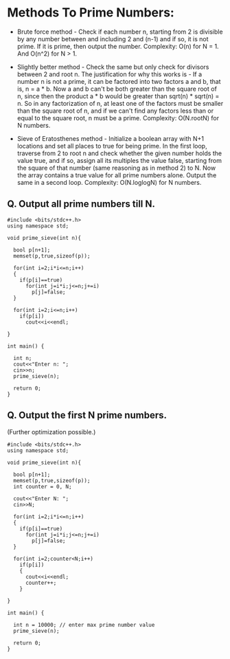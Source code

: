 # Methods To Prime Numbers:

* Brute force method - Check if each number n, starting from 2 is divisible by any number between and including 2 and (n-1) and if so, it is not prime. If it is prime, then output the number.
Complexity: O(n) for N = 1. And O(n^2) for N > 1.

* Slightly better method - Check the same but only check for divisors between 2 and root n. The justification for why this works is - If a number n is not a prime, it can be factored into two factors a and b, that is, n = a * b. Now a and b can't be both greater than the square root of n, since then the product a * b would be greater than sqrt(n) * sqrt(n) = n. So in any factorization of n, at least one of the factors must be smaller than the square root of n, and if we can't find any factors less than or equal to the square root, n must be a prime.
Complexity: O(N.rootN) for N numbers.

* Sieve of Eratosthenes method - Initialize a boolean array with N+1 locations and set all places to true for being prime. In the first loop, traverse from 2 to root n and check whether the given number holds the value true, and if so, assign all its multiples the value false, starting from the square of that number (same reasoning as in method 2) to N. Now the array contains a true value for all prime numbers alone. Output the same in a second loop.
Complexity: O(N.loglogN) for N numbers.

## Q. Output all prime numbers till N.

```
#include <bits/stdc++.h> 
using namespace std;

void prime_sieve(int n){

  bool p[n+1];
  memset(p,true,sizeof(p));

  for(int i=2;i*i<=n;i++)
  {
    if(p[i]==true)
      for(int j=i*i;j<=n;j+=i)
        p[j]=false;
  }
  
  for(int i=2;i<=n;i++)
    if(p[i])
      cout<<i<<endl;

}

int main() {
  
  int n;
  cout<<"Enter n: ";
  cin>>n;
  prime_sieve(n);

  return 0;
}
```
## Q. Output the first N prime numbers. 

(Further optimization possible.)

```
#include <bits/stdc++.h> 
using namespace std;

void prime_sieve(int n){

  bool p[n+1];
  memset(p,true,sizeof(p));
  int counter = 0, N;

  cout<<"Enter N: ";
  cin>>N;

  for(int i=2;i*i<=n;i++)
  {
    if(p[i]==true)
      for(int j=i*i;j<=n;j+=i)
        p[j]=false;
  }
  
  for(int i=2;counter<N;i++)
    if(p[i])
    {
      cout<<i<<endl;
      counter++;
    }

}

int main() {
  
  int n = 10000; // enter max prime number value
  prime_sieve(n);

  return 0;
}
```
